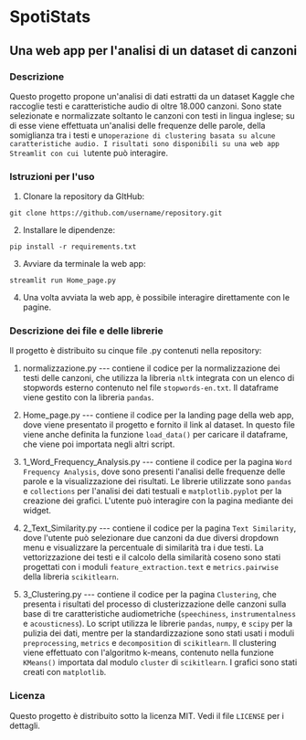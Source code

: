 # SpotiStats

## Una web app per l'analisi di un dataset di canzoni

### Descrizione

Questo progetto propone un'analisi di dati estratti da un dataset Kaggle che raccoglie testi e caratteristiche audio di oltre 18.000 canzoni.
Sono state selezionate e normalizzate soltanto le canzoni con testi in lingua inglese; su di esse viene effettuata un'analisi delle frequenze delle parole, della somiglianza tra i testi e un`operazione di clustering basata su alcune caratteristiche audio. I risultati sono disponibili su una web app Streamlit con cui l`utente può interagire.

### Istruzioni per l'uso

1. Clonare la repository da GItHub:

```
git clone https://github.com/username/repository.git
```

2. Installare le dipendenze:

```
pip install -r requirements.txt
```

3. Avviare da terminale la web app:

```
streamlit run Home_page.py
```

4. Una volta avviata la web app, è possibile interagire direttamente con le pagine.

### Descrizione dei file e delle librerie

Il progetto è distribuito su cinque file .py contenuti nella repository:

1. normalizzazione.py --- contiene il codice per la normalizzazione dei testi delle canzoni, che utilizza la libreria `nltk` integrata con un elenco di stopwords esterno contenuto nel file `stopwords-en.txt`. Il dataframe viene gestito con la libreria `pandas`.

2. Home_page.py --- contiene il codice per la landing page della web app, dove viene presentato il progetto e fornito il link al dataset. In questo file viene anche definita la funzione `load_data()` per caricare il dataframe, che viene poi importata negli altri script.

3. 1_Word_Frequency_Analysis.py --- contiene il codice per la pagina `Word Frequency Analysis`, dove sono presenti l'analisi delle frequenze delle parole e la visualizzazione dei risultati. Le librerie utilizzate sono `pandas` e `collections` per l'analisi dei dati testuali e `matplotlib.pyplot` per la creazione dei grafici. L'utente può interagire con la pagina mediante dei widget.

4. 2_Text_Similarity.py --- contiene il codice per la pagina `Text Similarity`, dove l'utente può selezionare due canzoni da due diversi dropdown menu e visualizzare la percentuale di similarità tra i due testi. La vettorizzazione dei testi e il calcolo della similarità coseno sono stati progettati con i moduli `feature_extraction.text` e `metrics.pairwise` della libreria `scikitlearn`.

5. 3_Clustering.py --- contiene il codice per la pagina `Clustering`, che presenta i risultati del processo di clusterizzazione delle canzoni sulla base di tre caratteristiche audiometriche (`speechiness`, `instrumentalness` e `acousticness`). Lo script utilizza le librerie `pandas`, `numpy`, e `scipy` per la pulizia dei dati, mentre per la standardizzazione sono stati usati i moduli `preprocessing`, `metrics` e `decomposition` di `scikitlearn`. Il clustering viene effettuato con l'algoritmo k-means, contenuto nella funzione `KMeans()` importata dal modulo `cluster` di `scikitlearn`. I grafici sono stati creati con `matplotlib`.

### Licenza

Questo progetto è distribuito sotto la licenza MIT. Vedi il file `LICENSE` per i dettagli.

